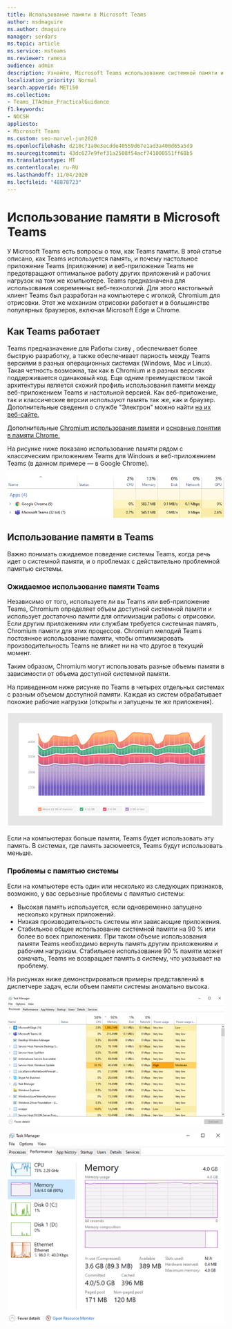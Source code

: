 ```yaml
---
title: Использование памяти в Microsoft Teams
author: msdmaguire
ms.author: dmaguire
manager: serdars
ms.topic: article
ms.service: msteams
ms.reviewer: ramesa
audience: admin
description: Узнайте, Microsoft Teams использование системной памяти и почему использование памяти одинаково между классическим приложением и веб-приложением.
localization_priority: Normal
search.appverid: MET150
ms.collection:
- Teams_ITAdmin_PracticalGuidance
f1.keywords:
- NOCSH
appliesto:
- Microsoft Teams
ms.custom: seo-marvel-jun2020
ms.openlocfilehash: d218c71a0e3ecdde40559d67e1ad3a408d65a5d9
ms.sourcegitcommit: 43dc627e9fef31a2508f54acf741000551ff68b5
ms.translationtype: MT
ms.contentlocale: ru-RU
ms.lasthandoff: 11/04/2020
ms.locfileid: "48878723"
---
```

# <a name="how-microsoft-teams-uses-memory"></a>Использование памяти в Microsoft Teams

У Microsoft Teams есть вопросы о том, как Teams памяти. В этой статье описано, как Teams используется память, и почему настольное приложение Teams (приложение) и веб-приложение Teams не предотвращают оптимальное работу других приложений и рабочих нагрузок на том же компьютере. Teams предназначена для использования современных веб-технологий. Для этого настольный клиент Teams был разработан на компьютере с иголкой, Chromium для отрисовки. Этот же механизм отрисовки работает и в большинстве популярных браузеров, включая Microsoft Edge и Chrome.

## <a name="how-teams-works"></a>Как Teams работает

Teams предназначение для Работы схиву , обеспечивает более быструю разработку, а также обеспечивает парность между Teams версиями в разных операционных системах (Windows, Mac и Linux). Такая четность возможна, так как в Chromium и в разных версиях поддерживается одинаковый код. Еще одним преимуществом такой архитектуры является схожий профиль использования памяти между веб-приложением Teams и настольной версией. Как веб-приложение, так и классические версии используют память так же, как и браузер. Дополнительные сведения о службе "Электрон" можно найти [на их веб-сайте.](https://electronjs.org/)

Дополнительные [Chromium использования памяти](https://www.chromium.org/developers/memory-usage-backgrounder) и [основные понятия в памяти Chrome.](https://chromium.googlesource.com/chromium/src.git/+/master/docs/memory/key_concepts.md)

На рисунке ниже показано использование памяти рядом с классическим приложением Teams для Windows и веб-приложением Teams (в данном примере — в Google Chrome).

![Teams памяти для классических приложений и веб-приложений](media/teams-memory-clientweb.png)

## <a name="memory-usage-in-teams"></a>Использование памяти в Teams

Важно понимать ожидаемое  поведение системы Teams, когда речь идет о системной памяти, и о проблемах с действительно проблемной памятью системы.

### <a name="expected-memory-usage-by-teams"></a>Ожидаемое использование памяти Teams

Независимо от того, используете ли вы Teams или веб-приложение Teams, Chromium определяет объем доступной системной памяти и использует достаточно памяти для оптимизации работы с отрисовки. Если другим приложениям или службам требуется системная память, Chromium памяти для этих процессов. Chromium мелодий Teams постоянное использование памяти, чтобы оптимизировать производительность Teams не влияет ни на что другое в текущий момент.

Таким образом, Chromium могут использовать разные объемы памяти в зависимости от объема доступной системной памяти.

На приведенном ниже рисунке по Teams в четырех отдельных системах с разным объемом доступной памяти. Каждая из систем обрабатывает похожие рабочие нагрузки (открыты и запущены те же приложения).

![Teams использование памяти в разных системах](media/teams-memory-usage.png)

Если на компьютерах больше памяти, Teams будет использовать эту память. В системах, где память засюмеется, Teams будут использовать меньше.

### <a name="symptoms-of-system-memory-issues"></a>Проблемы с памятью системы

Если на компьютере есть один или несколько из следующих признаков, возможно, у вас серьезные проблемы с памятью системы:

- Высокая память используется, если одновременно запущено несколько крупных приложений.
- Низкая производительность системы или зависающие приложения.
- Стабильное общее использование системной памяти на 90 % или более во всех приложениях. При таком объеме использования памяти Teams необходимо вернуть память другим приложениям и рабочим нагрузкам. Стабильное использование 90 % памяти может означать, Teams не возвращает память в систему, что указывает на проблему.

На рисунках ниже демонстрироваться примеры представлений в диспетчере задач, если объем памяти системы аномально высока.

![Teams представления использования памяти в диспетчере задач](media/teams-memory-high-mem-process-list.png)

![Teams использования памяти в диспетчере задач](media/teams-memory-high-mem-process-list2.png)
